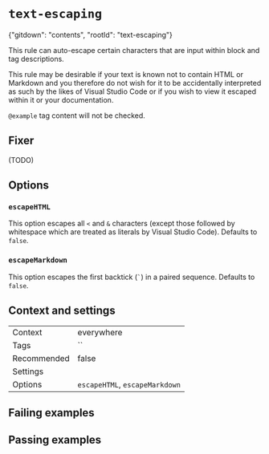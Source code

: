 # `text-escaping`

{"gitdown": "contents", "rootId": "text-escaping"}

This rule can auto-escape certain characters that are input within block and
tag descriptions.

This rule may be desirable if your text is known not to contain HTML or
Markdown and you therefore do not wish for it to be accidentally interpreted
as such by the likes of Visual Studio Code or if you wish to view it escaped
within it or your documentation.

`@example` tag content will not be checked.

## Fixer

(TODO)

## Options

### `escapeHTML`

This option escapes all `<` and `&` characters (except those followed by
whitespace which are treated as literals by Visual Studio Code). Defaults to
`false`.

### `escapeMarkdown`

This option escapes the first backtick (`` ` ``) in a paired sequence.
Defaults to `false`.

## Context and settings

|||
|---|---|
|Context|everywhere|
|Tags|``|
|Recommended|false|
|Settings||
|Options|`escapeHTML`, `escapeMarkdown`|

## Failing examples

<!-- assertions-failing textEscaping -->

## Passing examples

<!-- assertions-passing textEscaping -->
